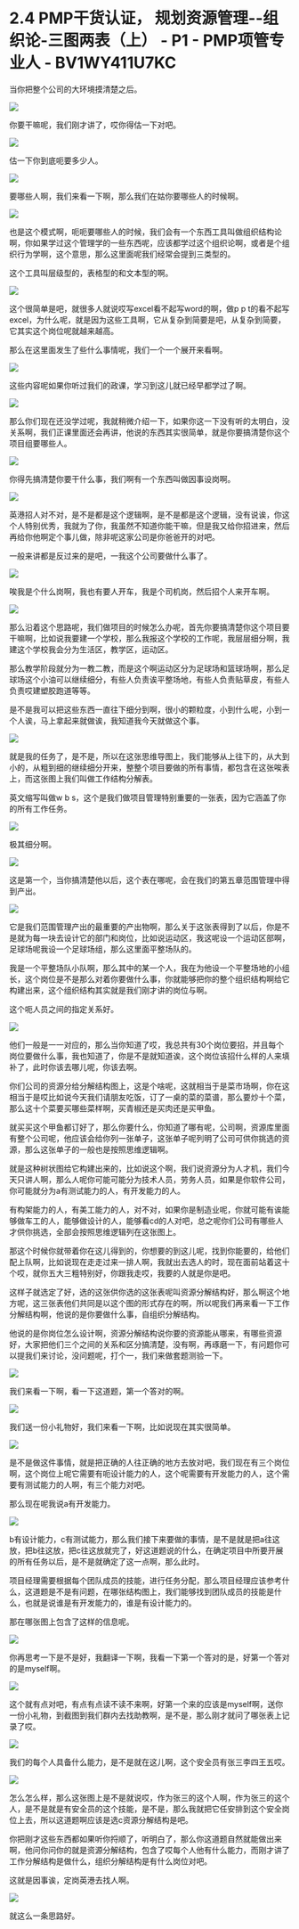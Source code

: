 # 2.4 PMP干货认证， 规划资源管理--组织论-三图两表（上） - P1 - PMP项管专业人 - BV1WY411U7KC

当你把整个公司的大环境摸清楚之后。

![](img/83c9691f225789b47233e0a60b158b8b_1.png)

你要干嘛呢，我们刚才讲了，哎你得估一下对吧。

![](img/83c9691f225789b47233e0a60b158b8b_3.png)

估一下你到底呃要多少人。

![](img/83c9691f225789b47233e0a60b158b8b_5.png)

要哪些人啊，我们来看一下啊，那么我们在姑你要哪些人的时候啊。

![](img/83c9691f225789b47233e0a60b158b8b_7.png)

也是这个模式啊，呃呃要哪些人的时候，我们会有一个东西工具叫做组织结构论啊，你如果学过这个管理学的一些东西呢，应该都学过这个组织论啊，或者是个组织行为学啊，这个意思，那么这里面呢我们经常会提到三类型的。

这个工具叫层级型的，表格型的和文本型的啊。

![](img/83c9691f225789b47233e0a60b158b8b_9.png)

这个很简单是吧，就很多人就说哎写excel看不起写word的啊，做p p t的看不起写excel，为什么呢，就是因为这些工具啊，它从复杂到简要是吧，从复杂到简要，它其实这个岗位呢就越来越高。

那么在这里面发生了些什么事情呢，我们一个一个展开来看啊。

![](img/83c9691f225789b47233e0a60b158b8b_11.png)

这些内容呢如果你听过我们的政课，学习到这儿就已经早都学过了啊。

![](img/83c9691f225789b47233e0a60b158b8b_13.png)

那么你们现在还没学过呢，我就稍微介绍一下，如果你这一下没有听的太明白，没关系啊，我们正课里面还会再讲，他说的东西其实很简单，就是你要搞清楚你这个项目组要哪些人。



![](img/83c9691f225789b47233e0a60b158b8b_15.png)

你得先搞清楚你要干什么事，我们啊有一个东西叫做因事设岗啊。

![](img/83c9691f225789b47233e0a60b158b8b_17.png)

英港招人对不对，是不是都是这个逻辑啊，是不是都是这个逻辑，没有说诶，你这个人特别优秀，我就为了你，我虽然不知道你能干嘛，但是我又给你招进来，然后再给你他啊定个事儿做，除非呢这家公司是你爸爸开的对吧。

一般来讲都是反过来的是吧，一我这个公司要做什么事了。

![](img/83c9691f225789b47233e0a60b158b8b_19.png)

唉我是个什么岗啊，我也有要人开车，我是个司机岗，然后招个人来开车啊。

![](img/83c9691f225789b47233e0a60b158b8b_21.png)

那么沿着这个思路呢，我们做项目的时候怎么办呢，首先你要搞清楚你这个项目要干嘛啊，比如说我要建一个学校，那么我报这个学校的工作呢，我层层细分啊，我建这个学校我会分为生活区，教学区，运动区。

那么教学阶段就分为一教二教，而是这个啊运动区分为足球场和篮球场啊，那么足球场这个小油可以继续细分，有些人负责诶平整场地，有些人负责贴草皮，有些人负责哎建塑胶跑道等等。

是不是我可以把这些东西一直往下细分到啊，很小的颗粒度，小到什么呢，小到一个人诶，马上拿起来就做诶，我知道我今天就做这个事。



![](img/83c9691f225789b47233e0a60b158b8b_23.png)

就是我的任务了，是不是，所以在这张思维导图上，我们能够从上往下的，从大到小的，从粗到细的继续细分开来，整整个项目要做的所有事情，都包含在这张唉表上，而这张图上我们叫做工作结构分解表。

英文缩写叫做w b s，这个是我们做项目管理特别重要的一张表，因为它涵盖了你的所有工作任务。

![](img/83c9691f225789b47233e0a60b158b8b_25.png)

极其细分啊。

![](img/83c9691f225789b47233e0a60b158b8b_27.png)

这是第一个，当你搞清楚他以后，这个表在哪呢，会在我们的第五章范围管理中得到产出。

![](img/83c9691f225789b47233e0a60b158b8b_29.png)

它是我们范围管理产出的最重要的产出物啊，那么关于这张表得到了以后，你是不是就为每一块去设计它的部门和岗位，比如说运动区，我这呢设一个运动区部啊，足球场呢我设一个足球场组，那么这里面平整场队的。

我是一个平整场队小队啊，那么其中的某一个人，我在为他设一个平整场地的小组长，这个岗位是不是那么对着你要做什么事，你就能够把你的整个组织结构啊给它构建出来，这个组织结构其实就是我们刚才讲的岗位与啊。

这个呃人员之间的指定关系好。

![](img/83c9691f225789b47233e0a60b158b8b_31.png)

他们一般是一一对应的，那么当你知道了哎，我总共有30个岗位要招，并且每个岗位要做什么事，我也知道了，你是不是就知道诶，这个岗位该招什么样的人来填补了，此时你该去哪儿呢，你该去啊。

你们公司的资源分给分解结构图上，这是个啥呢，这就相当于是菜市场啊，你在这相当于是哎比如说今天我们请朋友吃饭，订了一桌的菜的菜谱，那么要炒十个菜，那么这十个菜要买哪些菜样啊，买青椒还是买肉还是买甲鱼。

就买买这个甲鱼都订好了，那么你要什么，你知道了哪有呢，公司啊，资源库里面有整个公司呢，他应该会给你列一张单子，这张单子呢列明了公司可供你挑选的资源，那么这张单子的一般也是按照思维逻辑啊。

就是这种树状图给它构建出来的，比如说这个啊，我们说资源分为人才机，我们今天只讲人啊，那么人呢你可能可能分为技术人员，劳务人员，如果是你软件公司，你可能就分为a有测试能力的人，有开发能力的人。

有构架能力的人，有美工能力的人，对不对，如果你是制造业呢，你就可能有诶能够做车工的人，能够做设计的人，能够看cd的人对吧，总之呢你们公司有哪些人才供你挑选，全部会按照思维逻辑列在这张图上。

那这个时候你就带着你在这儿得到的，你想要的到这儿呢，找到你能要的，给他们配上队啊，比如说现在走走过来一排人啊，我就出去选人的时，现在面前站着这十个哎，就你五大三粗特别好，你跟我走哎，我要的人就是你是吧。

这样子就选定了好，选的这张供你选的这张表呢叫资源分解结构好，那么啊这个地方呢，这三张表他们共同是以这个图的形式存在的啊，所以呢我们再来看一下工作分解结构啊，他说的是你要做什么事，自组织分解结构。

他说的是你岗位怎么设计啊，资源分解结构说你要的资源能从哪来，有哪些资源好，大家把他们三个之间的关系和区分搞清楚，没有啊，再琢磨一下，有问题你可以提我们来讨论，没问题呢，打个一，我们来做套题测验一下。



![](img/83c9691f225789b47233e0a60b158b8b_33.png)

我们来看一下啊，看一下这道题，第一个答对的啊。

![](img/83c9691f225789b47233e0a60b158b8b_35.png)

我们送一份小礼物好，我们来看一下啊，比如说现在其实很简单。

![](img/83c9691f225789b47233e0a60b158b8b_37.png)

是不是做这件事情，就是把正确的人往正确的地方去放对吧，我们现在有三个岗位啊，这个岗位上呢它需要有呃设计能力的人，这个呢需要有开发能力的人，这个需要有测试能力的人啊，有三个能力对吧。

那么现在呢我说a有开发能力。

![](img/83c9691f225789b47233e0a60b158b8b_39.png)

b有设计能力，c有测试能力，那么我们接下来要做的事情，是不是就是把a往这放，把b往这放，把c往这放就完了，好这道题说的什么，在确定项目中所要开展的所有任务以后，是不是就确定了这一点啊，那么此时。

项目经理需要根据每个团队成员的技能，进行任务分配，那么项目经理应该参考什么，这道题是不是有问题，在哪张结构图上，我们能够找到团队成员的技能是什么，也就是说谁是有开发能力的，谁是有设计能力的。

那在哪张图上包含了这样的信息呢。

![](img/83c9691f225789b47233e0a60b158b8b_41.png)

你再思考一下是不是好，我翻译一下啊，我看一下第一个答对的是，好第一个答对的是myself啊。

![](img/83c9691f225789b47233e0a60b158b8b_43.png)

这个就有点对吧，有点有点读不读不来啊，好第一个来的应该是myself啊，送你一份小礼物，到截图到我们群内去找助教啊，是不是，那么刚才就问了哪张表上记录了哎。



![](img/83c9691f225789b47233e0a60b158b8b_45.png)

我们的每个人具备什么能力，是不是就在这儿啊，这个安全员有张三李四王五哎。

![](img/83c9691f225789b47233e0a60b158b8b_47.png)

怎么怎么样，那么这张图上是不是就说哎，作为张三的这个人啊，作为张三的这个人，是不是就是有安全员的这个技能，是不是，那么我就把它任安排到这个安全岗位上去，所以这道题啊应该是选c资源分解结构是吧。

你把刚才这些东西都如果听你捋顺了，听明白了，那么你这道题自然就能做出来啊，他问你问你的就是资源分解结构，包含了哎每个人他有什么能力，而刚才讲了工作分解结构是做什么，组织分解结构是有什么岗位对吧。

这就是因事诶，定岗英港去找人啊。

![](img/83c9691f225789b47233e0a60b158b8b_49.png)

就这么一条思路好。